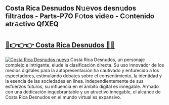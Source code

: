 ## Costa Rica Desnudos N𝚞𝚎vos desn𝚞dos filtr𝚊dos - Parts-P7O F𝚘tos vid𝚎o - C𝚘ntenido atr𝚊ctivo QfXEQ

# <h2><a href="http://mbe6ug.tromn.icu/?c=Costa+Rica+Desnudos">🔗👉👉👉 Costa Rica Desnudos 🔗🔗</a></h2>

[![Costa Rica Desnudos nuevo](https://i.imgur.com/pEAQMta.gif)](http://mbe6ug.tromn.icu/?c=Costa+Rica+Desnudos)
Costa Rica Desnudos, un personaje complejo e intrigante, elude la clasificación directa. Su uso innovador de los medios digitales para la autopresentación ha cautivado y enfurecido a los espectadores, estimulando debates sobre el consentimiento, la identidad y la esencia de las sociedades en línea. Independientemente de sus esfuerzos futuros, su influencia en el ámbito digital es innegable. Armado con una dedicación inquebrantable y un atractivo innegable, el alcance de Costa Rica Desnudos en el mundo virtual es expansivo.
